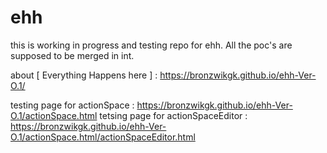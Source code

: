 # ehh
this is working in progress and testing repo for ehh. All the poc's are supposed to be merged in int.

about  [ Everything Happens here ] : https://bronzwikgk.github.io/ehh-Ver-O.1/

testing page for actionSpace : https://bronzwikgk.github.io/ehh-Ver-O.1/actionSpace.html
tetsing page for actionSpaceEditor : https://bronzwikgk.github.io/ehh-Ver-O.1/actionSpace.html/actionSpaceEditor.html



